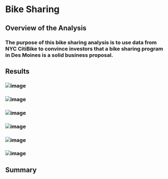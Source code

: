 # Bike Sharing

## Overview of the Analysis
### The purpose of this bike sharing analysis is to use data from NYC CitiBike to convince investors that a bike sharing program in Des Moines is a solid business proposal. 

## Results

### ![image]()

### ![image]()

### ![image]()

### ![image]()

### ![image]()

### ![image]()

## Summary